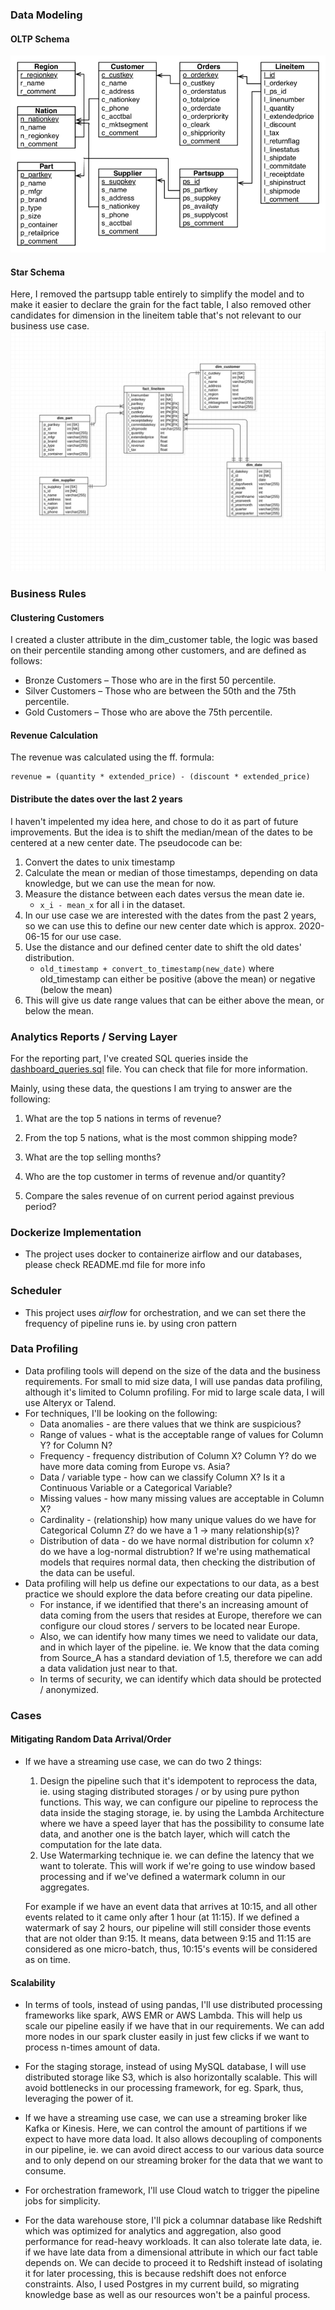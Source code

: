 ### Data Modeling
#### OLTP Schema
![oltp-schema](docs/images/oltp-schema.png)
#### Star Schema
Here, I removed the partsupp table entirely to simplify the model and to make it easier to declare the 
grain for the fact table,
I also removed other candidates for dimension in the lineitem table that's not
relevant to our business use case.
![star-schema](docs/images/dw-star-schema.png)

### Business Rules
#### Clustering Customers
I created a cluster attribute in the dim_customer table,
the logic was based on their percentile standing among other customers,
and are defined as follows:
   * Bronze Customers – Those who are in the first 50 percentile.
   * Silver Customers – Those who are between the 50th and the 75th percentile.
   * Gold Customers – Those who are above the 75th percentile.

#### Revenue Calculation
The revenue was calculated using the ff. formula:
```
revenue = (quantity * extended_price) - (discount * extended_price)
```

#### Distribute the dates over the last 2 years
I haven't impelented my idea here, and chose to do it as part of future improvements.
But the idea is to shift the median/mean of the dates to be centered at a new center date.
The pseudocode can be:
   1. Convert the dates to unix timestamp
   2. Calculate the mean or median of those timestamps, depending on data knowledge, but we can use the 
      mean for now.
   3. Measure the distance between each dates versus the mean date ie.
        * ```x_i - mean_x``` for all i in the dataset.
   4. In our use case we are interested with the dates from the 
      past 2 years, so we can use this to define our new center date which is approx. 2020-06-15 for our use 
      case.
   5. Use the distance and our defined center date to shift the old dates' distribution.
        * ```old_timestamp + convert_to_timestamp(new_date)``` where old_timestamp can either be positive 
          (above the mean) or negative (below the mean)
   6. This will give us date range values that can be either above the mean, or below the mean.
  
### Analytics Reports / Serving Layer
For the reporting part, I've created SQL queries inside the 
[dashboard_queries.sql](https://github.com/1byte-yoda/dataengineer_test-1/blob/develop/services/redash_analytics/scripts/dashboard_queries.sql) file.
You can check that file for more information.

Mainly, using these data, the questions I am trying to answer are the following:

1. What are the top 5 nations in terms of revenue?

2. From the top 5 nations, what is the most common shipping mode?

3. What are the top selling months?

4. Who are the top customer in terms of revenue and/or quantity?

5. Compare the sales revenue of on current period against previous period?

### Dockerize Implementation
* The project uses docker to containerize airflow and our databases, please check README.md file for more info

### Scheduler
* This project uses <i>airflow</i> for orchestration, and we can set there the frequency of
pipeline runs ie. by using cron pattern

### Data Profiling
* Data profiling tools will depend on the size of the data and the business requirements.
For small to mid size data, I will use pandas data profiling, although it's limited to Column profiling.
For mid to large scale data, I will use Alteryx or Talend.
* For techniques, I'll be looking on the following:
    - Data anomalies - are there values that we think are suspicious?
    - Range of values - what is the acceptable range of values for Column Y? for Column N?
    - Frequency - frequency distribution of Column X? Column Y? do we have more data coming from Europe vs.
      Asia?
    - Data / variable type - how can we classify Column X? Is it a Continuous Variable or a Categorical 
      Variable?
    - Missing values - how many missing values are acceptable in Column X?
    - Cardinality - (relationship) how many unique values do we have for Categorical Column Z?
    do we have a 1 -> many relationship(s)?
    - Distribution of data - do we have normal distribution for column x? do we have a log-normal distrubtion?
      If we're using mathematical models that requires normal data, then checking the distribution of the 
      data can be useful.
* Data profiling will help us define our expectations to our data, as a best practice we should explore the 
  data before creating our data pipeline.
    - For instance, if we identified that there's an increasing amount of data coming
    from the users that resides at Europe, therefore we can configure our cloud stores / servers
    to be located near Europe.
    - Also, we can identify how many times we need to validate our data, and in 
    which layer of the pipeline. ie. We know that the data coming from Source_A
    has a standard deviation of 1.5, therefore we can add a data validation just
    near to that.
    - In terms of security, we can identify which data should be protected / anonymized.


### Cases
#### Mitigating Random Data Arrival/Order
* If we have a streaming use case, we can do two 2 things:
    1. Design the pipeline such that it's idempotent to reprocess the data, ie.
    using staging distributed storages / or by using pure python functions.
    This way, we can configure our pipeline to reprocess the data inside the staging storage, ie. by using 
       the Lambda Architecture where we have a speed layer that has the possibility to consume
       late data, and another one is the batch layer, which will catch the computation for the late data.
    2. Use Watermarking technique ie. we can define the latency that we want to tolerate.
    This will work if we're going to use window based processing and if we've defined a
       watermark column in our aggregates. 
       
    For example if we have an event data that arrives at 10:15, and all other
    events related to it came only after 1 hour (at 11:15). If we defined a watermark
    of say 2 hours, our pipeline will still consider those events that are not older than
    9:15. It means, data between 9:15 and 11:15 are considered as one micro-batch, thus, 10:15's events 
  will be considered as on time.

#### Scalability

  * In terms of tools, instead of using pandas, I'll use distributed processing frameworks
  like spark, AWS EMR or AWS Lambda. This will help us scale our pipeline easily if we have that in our requirements.
  We can add more nodes in our spark cluster easily in just few clicks if we want to process n-times 
  amount of data.


  * For the staging storage, instead of using MySQL database, I will use distributed storage like S3,
  which is also horizontally scalable. This will avoid bottlenecks in our processing framework, for
  eg. Spark, thus, leveraging the power of it.
    

  * If we have a streaming use case, we can use a streaming broker like Kafka or Kinesis.
  Here, we can control the amount of partitions if we expect to have more data load.
  It also allows decoupling of components in our pipeline, ie. we can avoid direct access to our
  various data source and to only depend on our streaming broker for the data that we want to consume.
  

  * For orchestration framework, I'll use Cloud watch to trigger the pipeline jobs for simplicity.


  * For the data warehouse store, I'll pick a columnar database like Redshift which was
    optimized for analytics and aggregation, also good performance for read-heavy workloads.
    It can also tolerate late data, ie. if we have late data from a dimensional attribute in which our fact 
    table depends on. We can decide to proceed it to Redshift instead of isolating it for later processing, 
    this is because redshift does not enforce constraints. Also, I used Postgres in my current build, so migrating
  knowledge base as well as our resources won't be a painful process.
  
  
  
  